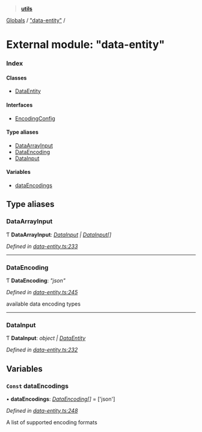 > **[utils](../README.md)**

[Globals](../README.md) / ["data-entity"](_data_entity_.md) /

# External module: "data-entity"

### Index

#### Classes

* [DataEntity](../classes/_data_entity_.dataentity.md)

#### Interfaces

* [EncodingConfig](../interfaces/_data_entity_.encodingconfig.md)

#### Type aliases

* [DataArrayInput](_data_entity_.md#dataarrayinput)
* [DataEncoding](_data_entity_.md#dataencoding)
* [DataInput](_data_entity_.md#datainput)

#### Variables

* [dataEncodings](_data_entity_.md#const-dataencodings)

## Type aliases

###  DataArrayInput

Ƭ **DataArrayInput**: *[DataInput](_data_entity_.md#datainput) | [DataInput](_data_entity_.md#datainput)[]*

*Defined in [data-entity.ts:233](https://github.com/terascope/teraslice/tree/683dac73cdbcf5a70581ac5c9ea14ddddf69eb91/packages/utils/data-entity.ts#L233)*

___

###  DataEncoding

Ƭ **DataEncoding**: *"json"*

*Defined in [data-entity.ts:245](https://github.com/terascope/teraslice/tree/683dac73cdbcf5a70581ac5c9ea14ddddf69eb91/packages/utils/data-entity.ts#L245)*

available data encoding types

___

###  DataInput

Ƭ **DataInput**: *object | [DataEntity](../classes/_data_entity_.dataentity.md)*

*Defined in [data-entity.ts:232](https://github.com/terascope/teraslice/tree/683dac73cdbcf5a70581ac5c9ea14ddddf69eb91/packages/utils/data-entity.ts#L232)*

## Variables

### `Const` dataEncodings

• **dataEncodings**: *[DataEncoding](_data_entity_.md#dataencoding)[]* =  ['json']

*Defined in [data-entity.ts:248](https://github.com/terascope/teraslice/tree/683dac73cdbcf5a70581ac5c9ea14ddddf69eb91/packages/utils/data-entity.ts#L248)*

A list of supported encoding formats